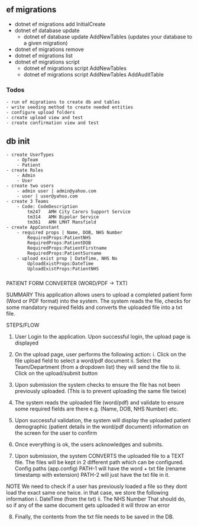 

## ef migrations

- dotnet ef migrations add InitialCreate
- dotnet ef database update
  - dotnet ef database update AddNewTables (updates your database to a given migration)
- dotnet ef migrations remove
- dotnet ef migrations list
- dotnet ef migrations script
  - dotnet ef migrations script AddNewTables
  - dotnet ef migrations script AddNewTables AddAuditTable

### Todos 
    - run ef migrations to create db and tables 
    - write seeding method to create needed entities 
    - configure upload folders 
    - create upload view and test 
    - create confirmation view and test 


## db init 

    - create UserTypes 
        - OpTeam 
        - Patient 
    - create Roles 
        - Admin
        - User
    - create two users 
        - admin user | admin@yahoo.com
        - user | user@yahoo.com
    - create 3 Teams 
        - Code: CodeDescription 
            tm247	AMH City Carers Support Service 
            tm314   AMH Bipolar Service 
            tm361   AMH LMHT Mansfield 
    - create AppConstant 
        - required props | Name, DOB, NHS Number
            RequiredProps:PatientNHS
            RequiredProps:PatientDOB
            RequiredProps:PatientFirstname
            RequiredProps:PatientSurname
        - upload exist prop | DateTime, NHS No
            UploadExistProps:DateTime
            UploadExistProps:PatientNHS


### 
PATIENT FORM CONVERTER (WORD/PDF -> TXT)

SUMMARY
This application allows users to upload a completed patient form (Word or PDF format) into the system. The system reads the file, checks for some mandatory required fields and converts the uploaded file into a txt file.


STEPS/FLOW

1. User Login to the application. Upon successful login, the upload page is displayed

2. On the upload page, user performs the following action:
	i. Click on the file upload field to select a word/pdf document 
	ii. Select the Team/Department (from a dropdown list) they will send the file to
	iii. Click on the upload/submit button

3. Upon submission the system checks to ensure the file has not been previously uploaded. (This is to prevent uploading the same file twice)
  
4. The system reads the uploaded file (word/pdf) and validate to ensure some required fields are there e.g. (Name, DOB, NHS Number) etc.

5. Upon successful validation, the system will display the uploaded patient demographic (patient details in the word/pdf document) information on the screen for the user to confirm

6. Once everything is ok, the users acknowledges and submits.

7.  Upon submission, the system CONVERTS the uploaded file to a TEXT file. The files will be kept in 2 different path which can be configured.
Config paths (app.config)
	PATH-1 will have the word + txt file (rename timestamp with extension)
	PATH-2 will just have the txt file in it.	

NOTE
We need to check if a user has previously loaded a file so they dont load the exact same one twice. in that case, we store the following information 
	i. DateTime (from the txt)
	ii. The NHS Number
That should do, so if any of the same document gets uploaded it will throw an error

8. Finally, the contents from the txt file needs to be saved in the DB.